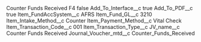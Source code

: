 <?xml version="1.0" encoding="UTF-8"?>
<CustomMetadata xmlns="http://soap.sforce.com/2006/04/metadata" xmlns:xsi="http://www.w3.org/2001/XMLSchema-instance" xmlns:xsd="http://www.w3.org/2001/XMLSchema">
    <label>Counter Funds Received F4</label>
    <protected>false</protected>
    <values>
        <field>Add_To_Interface__c</field>
        <value xsi:type="xsd:boolean">true</value>
    </values>
    <values>
        <field>Add_To_PDF__c</field>
        <value xsi:type="xsd:boolean">true</value>
    </values>
    <values>
        <field>Item_FundAccSystem__c</field>
        <value xsi:type="xsd:string">AFRS</value>
    </values>
    <values>
        <field>Item_Fund_GL__c</field>
        <value xsi:type="xsd:string">3210</value>
    </values>
    <values>
        <field>Item_Intake_Method__c</field>
        <value xsi:type="xsd:string">Counter</value>
    </values>
    <values>
        <field>Item_Payment_Method__c</field>
        <value xsi:type="xsd:string">Vital Check</value>
    </values>
    <values>
        <field>Item_Transaction_Code__c</field>
        <value xsi:type="xsd:string">001</value>
    </values>
    <values>
        <field>Item_Transaction_Type__c</field>
        <value xsi:nil="true"/>
    </values>
    <values>
        <field>JV_name__c</field>
        <value xsi:type="xsd:string">Counter Funds Received</value>
    </values>
    <values>
        <field>Journal_Voucher_mtd__c</field>
        <value xsi:type="xsd:string">Counter_Funds_Received</value>
    </values>
</CustomMetadata>
